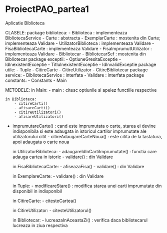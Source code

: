 # ProiectPAO_partea1
Aplicatie Biblioteca

CLASELE:
	package biblioteca:
		- Biblioteca : implementeaza BibliotecaService
		- Carte : abstracta
		- ExemplarCarte : mostenita din Carte; implementeaza Validare
		- UtilizatorBiblioteca : implementeaza Validare
		- FisaBibliotecaCarte : implementeaza Validare
		- FisaImprumutUtilizator : implementeaza Validare
		- Bibliotecar
		- BibliotecarSef : mostenita din Bibliotecar
	package exceptii:
		- OptiuneGresitaExceptie
		- IdInexistentExceptie
		- TitluInexistentExceptie
		- IdInvalidExceptie
	package utile:
		- Tuple
		- CitireCarte
		- CitireUtilizator
		- CitireBibliotecar
	package service:
		- BibliotecaService : interfata
		- Validare : interfata
	package constants:
		- Constants
	- Main

METODELE:
	in Main:
		- main : citesc optiunile si apelez functiile respective

	in Biblioteca:
   		- citireCarti()
		- afisareCarti()
		- citireUtilizatori()
		- afisareUtilizatori()
- imprumutareCarte() : cand este imprumutata o carte, starea ei devine indisponibila si este adaugata in istoricul cartilor imprumutate ale utilizatorului citit
		- citireAdaugareCarteNoua() : este citita de la tastatura, apoi adaugata o carte noua

	in UtilizatorBiblioteca:
		- adaugareIdInCartiImprumutate() : functia care adauga cartea in istoric
		- validare() : din Validare

	in FisaBibliotecaCarte:
		- afiseazaFisa()
		- validare() : din Validare

	in ExemplareCarte:
		- validare() : din Validare

	in Tuple:
		- modificareStare() : modifica starea unei carti imprumutate din disponibil in indisponibil

	in CitireCarte:
		- citesteCartea()

	in CitireUtilizator:
		- citesteUtilizatorul()

	in Bibliotecar:
		- lucreazaInAceastaZi() : verifica daca bibliotecarul lucreaza in ziua respectiva
